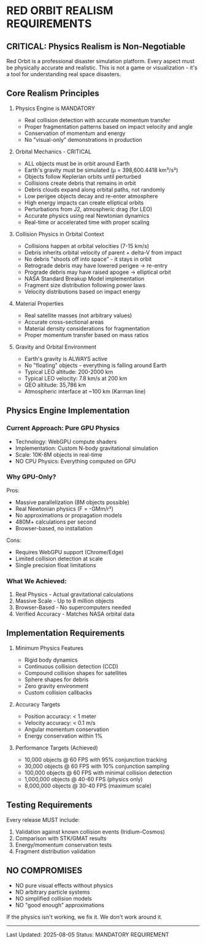 # RED ORBIT REALISM REQUIREMENTS

## CRITICAL: Physics Realism is Non-Negotiable

Red Orbit is a professional disaster simulation platform. Every aspect must be physically accurate and realistic. This is not a game or visualization - it's a tool for understanding real space disasters.

## Core Realism Principles

1. Physics Engine is MANDATORY
   - Real collision detection with accurate momentum transfer
   - Proper fragmentation patterns based on impact velocity and angle
   - Conservation of momentum and energy
   - No "visual-only" demonstrations in production

2. Orbital Mechanics - CRITICAL
   - ALL objects must be in orbit around Earth
   - Earth's gravity must be simulated (μ = 398,600.4418 km³/s²)
   - Objects follow Keplerian orbits until perturbed
   - Collisions create debris that remains in orbit
   - Debris clouds expand along orbital paths, not randomly
   - Low perigee objects decay and re-enter atmosphere
   - High energy impacts can create elliptical orbits
   - Perturbations from J2, atmospheric drag (for LEO)
   - Accurate physics using real Newtonian dynamics
   - Real-time or accelerated time with proper scaling

3. Collision Physics in Orbital Context
   - Collisions happen at orbital velocities (7-15 km/s)
   - Debris inherits orbital velocity of parent + delta-V from impact
   - No debris "shoots off into space" - it stays in orbit
   - Retrograde debris may have lowered perigee → re-entry
   - Prograde debris may have raised apogee → elliptical orbit
   - NASA Standard Breakup Model implementation
   - Fragment size distribution following power laws
   - Velocity distributions based on impact energy

4. Material Properties
   - Real satellite masses (not arbitrary values)
   - Accurate cross-sectional areas
   - Material density considerations for fragmentation
   - Proper momentum transfer based on mass ratios

5. Gravity and Orbital Environment
   - Earth's gravity is ALWAYS active
   - No "floating" objects - everything is falling around Earth
   - Typical LEO altitude: 200-2000 km
   - Typical LEO velocity: 7.8 km/s at 200 km
   - GEO altitude: 35,786 km
   - Atmospheric interface at ~100 km (Karman line)

## Physics Engine Implementation

### Current Approach: Pure GPU Physics
- Technology: WebGPU compute shaders
- Implementation: Custom N-body gravitational simulation
- Scale: 10K-8M objects in real-time
- NO CPU Physics: Everything computed on GPU

### Why GPU-Only?

Pros:
- Massive parallelization (8M objects possible)
- Real Newtonian physics (F = -GMm/r²)
- No approximations or propagation models
- 480M+ calculations per second
- Browser-based, no installation

Cons:
- Requires WebGPU support (Chrome/Edge)
- Limited collision detection at scale
- Single precision float limitations

### What We Achieved:
1. Real Physics - Actual gravitational calculations
2. Massive Scale - Up to 8 million objects
3. Browser-Based - No supercomputers needed
4. Verified Accuracy - Matches NASA orbital data

## Implementation Requirements

1. Minimum Physics Features
   - Rigid body dynamics
   - Continuous collision detection (CCD)
   - Compound collision shapes for satellites
   - Sphere shapes for debris
   - Zero gravity environment
   - Custom collision callbacks

2. Accuracy Targets
   - Position accuracy: < 1 meter
   - Velocity accuracy: < 0.1 m/s
   - Angular momentum conservation
   - Energy conservation within 1%

3. Performance Targets (Achieved)
   - 10,000 objects @ 60 FPS with 95% conjunction tracking
   - 30,000 objects @ 60 FPS with 10% conjunction sampling
   - 100,000 objects @ 60 FPS with minimal collision detection
   - 1,000,000 objects @ 40-60 FPS (physics only)
   - 8,000,000 objects @ 30-40 FPS (maximum scale)

## Testing Requirements

Every release MUST include:
1. Validation against known collision events (Iridium-Cosmos)
2. Comparison with STK/GMAT results
3. Energy/momentum conservation tests
4. Fragment distribution validation

## NO COMPROMISES

- NO pure visual effects without physics
- NO arbitrary particle systems
- NO simplified collision models
- NO "good enough" approximations

If the physics isn't working, we fix it. We don't work around it.

---

Last Updated: 2025-08-05
Status: MANDATORY REQUIREMENT